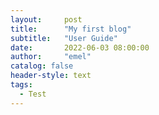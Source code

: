```yaml
---
layout:     post
title:      "My first blog"
subtitle:   "User Guide"
date:       2022-06-03 08:00:00
author:     "emel"
catalog: false
header-style: text
tags:
  - Test
---
```


